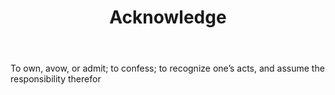 ---
title: Acknowledge
letter: A
permalink: "/definitions/acknowledge.html"
body: To own, avow, or admit; to confess; to recognize one’s acts, and assume the
  responsibility therefor
published_at: '2018-07-07'
source: Black's Law Dictionary
layout: post
---
